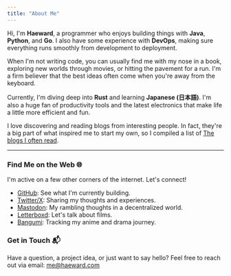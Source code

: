 ```yaml
---
title: "About Me"
---
```


Hi, I'm **Haeward**, a programmer who enjoys building things with **Java**, **Python**, and **Go**. I also have some experience with **DevOps**, making sure everything runs smoothly from development to deployment.

When I'm not writing code, you can usually find me with my nose in a book, exploring new worlds through movies, or hitting the pavement for a run. I'm a firm believer that the best ideas often come when you're away from the keyboard.

Currently, I'm diving deep into **Rust** and learning **Japanese (日本語)**. I'm also a huge fan of productivity tools and the latest electronics that make life a little more efficient and fun.

I love discovering and reading blogs from interesting people. In fact, they're a big part of what inspired me to start my own, so I compiled a list of [The blogs I often read](https://blog.haeward.com/blog/the-blogs-i-often-read).

---

### Find Me on the Web 🌐

I'm active on a few other corners of the internet. Let's connect!

* [GitHub](https://github.com/haeward): See what I'm currently building.
* [Twitter/X](https://x.com/haewyu): Sharing my thoughts and experiences.
* [Mastodon](https://mas.to/@haeward): My rambling thoughts in a decentralized world.
* [Letterboxd](https://letterboxd.com/haeward/): Let's talk about films.
* [Bangumi](https://bgm.tv/user/haeward): Tracking my anime and drama journey.

### Get in Touch 📬

Have a question, a project idea, or just want to say hello? Feel free to reach out via email: [me@haeward.com](mailto:me@haeward.com)
